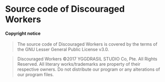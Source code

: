 # Source code of Discouraged Workers


#### Copyright notice
>The source code of Discouraged Workers is covered by the terms of the GNU Lesser General Public License v3.0.

>Discouraged Workers ©2017 YGGDRASIL STUDIO Co, Pte. All Rights Reserved. All literary works/trademarks are property of their respective owners. Do not distribute our program or any alterations of our program files.
